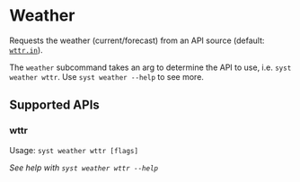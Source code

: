 # Weather

Requests the weather (current/forecast) from an API source (default: [`wttr.in`](https://wttr.in)).

The `weather` subcommand takes an arg to determine the API to use, i.e. `syst weather wttr`. Use `syst weather --help` to see more.

## Supported APIs

### wttr

Usage: `syst weather wttr [flags]`

*See help with `syst weather wttr --help`*
